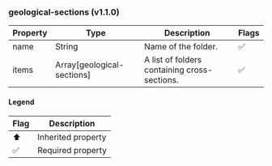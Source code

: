 ### geological-sections (v1.1.0)

| Property | Type | Description | Flags |
|---|---|---|---|
| name | String | Name of the folder. | ✅ |
| items | Array[geological-sections] | A list of folders containing cross-sections. | ✅ |


#### Legend

| Flag | Description |
| --- | --- |
| ⬆️ | Inherited property |
| ✅ | Required property |

